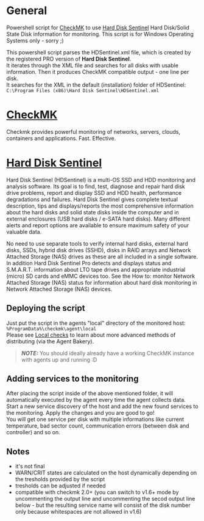 # General
Powershell script for [CheckMK](https://checkmk.com/) to use [Hard Disk Sentinel](https://www.hdsentinel.com/) Hard Disk/Solid State Disk information for monitoring.
This script is for Windows Operating Systems only - sorry ;)

This powershell script parses the HDSentinel.xml file, which is created by the registered PRO version of **Hard Disk Sentinel**.  
It iterates through the XML file and searches for all disks with usable information. Then it produces CheckMK compatible output - one line per disk.  
It searches for the XML in the default (installation) folder of HDSentinel: `C:\Program Files (x86)\Hard Disk Sentinel\HDSentinel.xml`

# [CheckMK](https://checkmk.com/)
Checkmk provides powerful monitoring of networks, servers, clouds, containers and applications. Fast. Effective.

# [Hard Disk Sentinel](https://www.hdsentinel.com/)
Hard Disk Sentinel (HDSentinel) is a multi-OS SSD and HDD monitoring and analysis software. Its goal is to find, test, diagnose and repair hard disk drive problems, report and display SSD and HDD health, performance degradations and failures. Hard Disk Sentinel gives complete textual description, tips and displays/reports the most comprehensive information about the hard disks and solid state disks inside the computer and in external enclosures (USB hard disks / e-SATA hard disks). Many different alerts and report options are available to ensure maximum safety of your valuable data.

No need to use separate tools to verify internal hard disks, external hard disks, SSDs, hybrid disk drives (SSHD), disks in RAID arrays and Network Attached Storage (NAS) drives as these are all included in a single software. In addition Hard Disk Sentinel Pro detects and displays status and S.M.A.R.T. information about LTO tape drives and appropriate industrial (micro) SD cards and eMMC devices too. See the How to: monitor Network Attached Storage (NAS) status for information about hard disk monitoring in Network Attached Storage (NAS) devices.

## Deploying the script
Just put the script in the agents "local" directory of the monitored host:
`%ProgramData%\checkmk\agent\local`  
Please see [Local checks](https://docs.checkmk.com/latest/en/localchecks.html) to learn about more advanced methods of distributing (via the Agent Bakery).
> **_NOTE:_**  You should ideally already have a working CheckMK instance with agents up and running :D

## Adding services to the monitoring
After placing the script inside of the above mentioned folder, it will automatically executed by the agent every time the agent collects data.  
Start a new service discovery of the host and add the new found services to the monitoring. Apply the changes and you are good to go!  
You will get one service per disk with multiple informations like current temperature, bad sector count, communication errors (between disk and controller) and so on.

## Notes
- it's not final
- WARN/CRIT states are calculated on the host dynamically depending on the tresholds provided by the script
- tresholds can be adjusted if needed
- compatible with checkmk 2.0+ (you can switch to v1.6+ mode by uncommenting the output line and uncommenting the secod output line below - but the resulting service name will consist of the disk number only because whitespaces are not allowed in v1.6)
